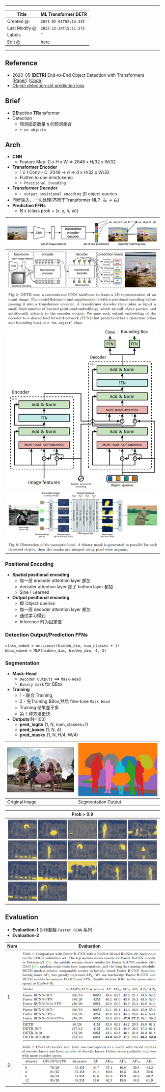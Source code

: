 -----

| Title         | ML Transformer DETR                                   |
| ------------- | ----------------------------------------------------- |
| Created @     | `2021-02-01T02:14:33Z`                                |
| Last Modify @ | `2022-12-24T15:51:27Z`                                |
| Labels        | \`\`                                                  |
| Edit @        | [here](https://github.com/junxnone/aiwiki/issues/165) |

-----

## Reference

  - 2020-05 **\[DETR\]** End-to-End Object Detection with Transformers
    \[[Paper](https://arxiv.org/abs/2005.12872v3)\]
    \[[Code](https://github.com/facebookresearch/detr)\]
  - [Object detection set prediction
    loss](https://senyang-ml.github.io/2020/06/04/detr/)

## Brief

  - **DE**tection **TR**ansformer
  - Detection
      - 预测固定数量 `N` 的预测集合
      - `+ no objects`

## Arch

  - **CNN**
      - Feature Map: C x H x W ⇒ 2048 x H/32 x W/32
  - **Transformer Encoder**
      - 1 x 1 Conv - C: 2048 → d ⇒ d x H/32 x W/32
      - Flatten to one dim(tokens)
      - `+ Positional Encoding`
  - **Transformer Decoder**
      - `+ output positional encoding` 即 object queries
  - 同步输入，一次处理(不同于Transformer NLP: 左 → 右)
  - **Prediction FFNs**
      - N x (class prob + (x, y, h, w))

| ![image](media/48c70106ae1eadd24ed43d07e8cd59d0e143a2f7.png) |
| ------------------------------------------------------------ |
| ![image](media/da8af0339da6f5d7d338a13c1a31edc367f0592d.png) |
| ![image](media/40ff77ec7620c24f07a14053b08c3102a2b73235.png) |
| ![image](media/6c5c3f4872b8ff41f924e3e1779d3899475aca9b.png) |

### Positional Encoding

  - **Spatial positional encoding**
      - 每一层 encoder attention layer 都加
      - decoder attention layer 除了 bottom layer 都加
      - Sine / Learned
  - **Output positional encoding**
      - 即 Object queries
      - 每一层 decoder attention layer 都加
      - 通过学习得到
      - Inference 时为固定值

### Detection Output/Prediction FFNs

    class_embed = nn.Linear(hidden_dim, num_classes + 1)
    bbox_embed = MLP(hidden_dim, hidden_dim, 4, 3)

### Segmentation

  - **Mask-Head**
      - `Decoder Outputs` ==\> `Mask-Head`
      - `Binary mask` for BBox
  - **Training**
      - 1 - 联合 Training,
      - 2 - 先Training BBox,然后 fine-tune `Mask Head`
      - Training 结果差不多
      - 第 `2` 种方法更快
  - **Outputs**(N=100)
      - **pred\_logits** (1, N, num\_classes+1)
      - **pred\_boxes** (1, N, 4)
      - **pred\_masks** (1, N, H/4, W/4)

| ![image](media/d1b95fa7ed8437a0fe4b66a9ae12e3620e446f51.png) | ![image](media/e5b660a10b449ce4ce2636eb0a6d98241da6fe9b.png) |
| ------------------------------------------------------------ | ------------------------------------------------------------ |
| Original Image                                               | Segmentation Output                                          |

| Prob \> 0.9                                                  |
| ------------------------------------------------------------ |
| ![image](media/d48b5b9b6a98fc3215f31f68fce57da11d52a484.png) |

## Evaluation

  - **Evaluation-1** 对标超越 `Faster RCNN` 系列
  - **Evaluation-2**

| Num | Evaluation                                                   |
| --- | ------------------------------------------------------------ |
| 1   | ![image](media/981ad850ffe7a3c7aafec32fd1155bd51746adf9.png) |
| 2   | ![image](media/42d59f1df1b360efbe6b1bd4e491f1db17246ef3.png) |
